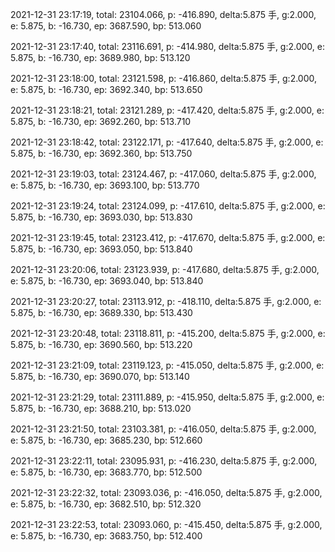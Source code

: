 2021-12-31 23:17:19, total: 23104.066, p: -416.890, delta:5.875 手, g:2.000, e: 5.875, b: -16.730, ep: 3687.590, bp: 513.060

2021-12-31 23:17:40, total: 23116.691, p: -414.980, delta:5.875 手, g:2.000, e: 5.875, b: -16.730, ep: 3689.980, bp: 513.120

2021-12-31 23:18:00, total: 23121.598, p: -416.860, delta:5.875 手, g:2.000, e: 5.875, b: -16.730, ep: 3692.340, bp: 513.650

2021-12-31 23:18:21, total: 23121.289, p: -417.420, delta:5.875 手, g:2.000, e: 5.875, b: -16.730, ep: 3692.260, bp: 513.710

2021-12-31 23:18:42, total: 23122.171, p: -417.640, delta:5.875 手, g:2.000, e: 5.875, b: -16.730, ep: 3692.360, bp: 513.750

2021-12-31 23:19:03, total: 23124.467, p: -417.060, delta:5.875 手, g:2.000, e: 5.875, b: -16.730, ep: 3693.100, bp: 513.770

2021-12-31 23:19:24, total: 23124.099, p: -417.610, delta:5.875 手, g:2.000, e: 5.875, b: -16.730, ep: 3693.030, bp: 513.830

2021-12-31 23:19:45, total: 23123.412, p: -417.670, delta:5.875 手, g:2.000, e: 5.875, b: -16.730, ep: 3693.050, bp: 513.840

2021-12-31 23:20:06, total: 23123.939, p: -417.680, delta:5.875 手, g:2.000, e: 5.875, b: -16.730, ep: 3693.040, bp: 513.840

2021-12-31 23:20:27, total: 23113.912, p: -418.110, delta:5.875 手, g:2.000, e: 5.875, b: -16.730, ep: 3689.330, bp: 513.430

2021-12-31 23:20:48, total: 23118.811, p: -415.200, delta:5.875 手, g:2.000, e: 5.875, b: -16.730, ep: 3690.560, bp: 513.220

2021-12-31 23:21:09, total: 23119.123, p: -415.050, delta:5.875 手, g:2.000, e: 5.875, b: -16.730, ep: 3690.070, bp: 513.140

2021-12-31 23:21:29, total: 23111.889, p: -415.950, delta:5.875 手, g:2.000, e: 5.875, b: -16.730, ep: 3688.210, bp: 513.020

2021-12-31 23:21:50, total: 23103.381, p: -416.050, delta:5.875 手, g:2.000, e: 5.875, b: -16.730, ep: 3685.230, bp: 512.660

2021-12-31 23:22:11, total: 23095.931, p: -416.230, delta:5.875 手, g:2.000, e: 5.875, b: -16.730, ep: 3683.770, bp: 512.500

2021-12-31 23:22:32, total: 23093.036, p: -416.050, delta:5.875 手, g:2.000, e: 5.875, b: -16.730, ep: 3682.510, bp: 512.320

2021-12-31 23:22:53, total: 23093.060, p: -415.450, delta:5.875 手, g:2.000, e: 5.875, b: -16.730, ep: 3683.750, bp: 512.400